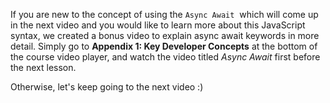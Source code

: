 If you are new to the concept of using the `Async Await`  which will come up in the next video and you would like to learn more about this JavaScript syntax, we created a bonus video to explain async await keywords in more detail. Simply go to **Appendix 1: Key Developer Concepts** at the bottom of the course video player, and watch the video titled _Async Await_ first before the next lesson.  
  
Otherwise, let's keep going to the next video :)